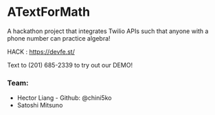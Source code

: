 # ATextForMath
A hackathon project that integrates Twilio APIs such that anyone with a phone number can practice algebra! 

HACK : https://devfe.st/


Text to (201) 685-2339 to try out our DEMO!

### Team: 
-   Hector Liang - Github: @chini5ko
-   Satoshi Mitsuno
